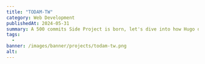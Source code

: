```yaml
---
title: "TODAM-TW"
category: Web Development
publishedAt: 2024-05-31
summary: A 500 commits Side Project is born, let's dive into how Hugo did it!
tags: 
  - 
banner: /images/banner/projects/todam-tw.png
alt: 
---
```

